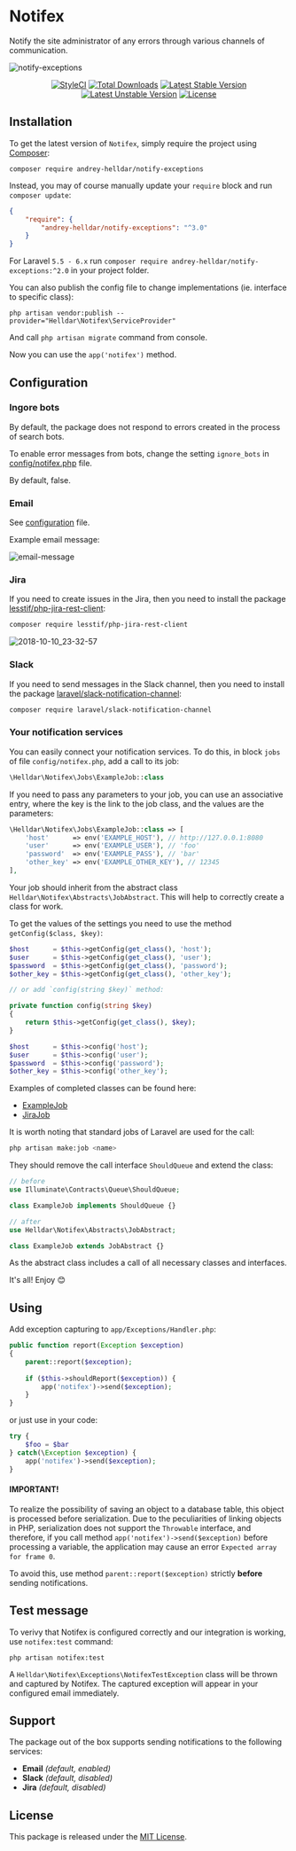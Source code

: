 # Notifex

Notify the site administrator of any errors through various channels of communication.

![notify-exceptions](https://user-images.githubusercontent.com/10347617/46622131-2424e080-cb32-11e8-8381-b98f2465191a.png)

<p align="center">
    <a href="https://styleci.io/repos/152111546"><img src="https://styleci.io/repos/152111546/shield" alt="StyleCI" /></a>
    <a href="https://packagist.org/packages/andrey-helldar/notify-exceptions"><img src="https://img.shields.io/packagist/dt/andrey-helldar/notify-exceptions.svg?style=flat-square" alt="Total Downloads" /></a>
    <a href="https://packagist.org/packages/andrey-helldar/notify-exceptions"><img src="https://poser.pugx.org/andrey-helldar/notify-exceptions/v/stable?format=flat-square" alt="Latest Stable Version" /></a>
    <a href="https://packagist.org/packages/andrey-helldar/notify-exceptions"><img src="https://poser.pugx.org/andrey-helldar/notify-exceptions/v/unstable?format=flat-square" alt="Latest Unstable Version" /></a>
    <a href="LICENSE"><img src="https://poser.pugx.org/andrey-helldar/notify-exceptions/license?format=flat-square" alt="License" /></a>
</p>


## Installation

To get the latest version of `Notifex`, simply require the project using [Composer](https://getcomposer.org):

```
composer require andrey-helldar/notify-exceptions
```

Instead, you may of course manually update your `require` block and run `composer update`:

```json
{
    "require": {
        "andrey-helldar/notify-exceptions": "^3.0"
    }
}
```

For Laravel `5.5 - 6.x` run `composer require andrey-helldar/notify-exceptions:^2.0` in your project folder.

You can also publish the config file to change implementations (ie. interface to specific class):

```
php artisan vendor:publish --provider="Helldar\Notifex\ServiceProvider"
```

And call `php artisan migrate` command from console. 

Now you can use the `app('notifex')` method.


## Configuration

### Ingore bots

By default, the package does not respond to errors created in the process of search bots.

To enable error messages from bots, change the setting `ignore_bots` in [config/notifex.php](src/config/notifex.php) file.

By default, false.


### Email

See [configuration](src/config/notifex.php) file.

Example email message:

![email-message](https://user-images.githubusercontent.com/10347617/53572196-c003c700-3b7b-11e9-93e0-bff5aab01078.png)


### Jira

If you need to create issues in the Jira, then you need to install the package [lesstif/php-jira-rest-client](https://github.com/lesstif/php-jira-rest-client):
```bash
composer require lesstif/php-jira-rest-client
```

![2018-10-10_23-32-57](https://user-images.githubusercontent.com/10347617/46765597-187b1a80-cce8-11e8-91c4-ca2fffad88ff.png)


### Slack

If you need to send messages in the Slack channel, then you need to install the package [laravel/slack-notification-channel](https://packagist.org/packages/laravel/slack-notification-channel):
```bash
composer require laravel/slack-notification-channel
```


### Your notification services

You can easily connect your notification services. To do this, in block `jobs` of file `config/notifex.php`, add a call to its job:
```php
\Helldar\Notifex\Jobs\ExampleJob::class
```

If you need to pass any parameters to your job, you can use an associative entry, where the key is the link to the job class, and the values are the parameters:
```php
\Helldar\Notifex\Jobs\ExampleJob::class => [
    'host'      => env('EXAMPLE_HOST'), // http://127.0.0.1:8080
    'user'      => env('EXAMPLE_USER'), // 'foo'
    'password'  => env('EXAMPLE_PASS'), // 'bar'
    'other_key' => env('EXAMPLE_OTHER_KEY'), // 12345
],
```

Your job should inherit from the abstract class `Helldar\Notifex\Abstracts\JobAbstract`. This will help to correctly create a class for work.

To get the values of the settings you need to use the method `getConfig($class, $key)`:
```php
$host      = $this->getConfig(get_class(), 'host');
$user      = $this->getConfig(get_class(), 'user');
$password  = $this->getConfig(get_class(), 'password');
$other_key = $this->getConfig(get_class(), 'other_key');

// or add `config(string $key)` method:

private function config(string $key)
{
    return $this->getConfig(get_class(), $key);
}

$host      = $this->config('host');
$user      = $this->config('user');
$password  = $this->config('password');
$other_key = $this->config('other_key');
```

Examples of completed classes can be found here:
* [ExampleJob](src/Jobs/ExampleJob.php)
* [JiraJob](src/Jobs/JiraJob.php)

It is worth noting that standard jobs of Laravel are used for the call:
```bash
php artisan make:job <name>
```

They should remove the call interface `ShouldQueue` and extend the class:
```php
// before
use Illuminate\Contracts\Queue\ShouldQueue;

class ExampleJob implements ShouldQueue {}

// after
use Helldar\Notifex\Abstracts\JobAbstract;

class ExampleJob extends JobAbstract {}
```

As the abstract class includes a call of all necessary classes and interfaces.

It's all! Enjoy 😊


## Using

Add exception capturing to `app/Exceptions/Handler.php`:

```php
public function report(Exception $exception)
{
    parent::report($exception);
    
    if ($this->shouldReport($exception)) {
        app('notifex')->send($exception);
    }
}
```

or just use in your code:
```php
try {
    $foo = $bar
} catch(\Exception $exception) {
    app('notifex')->send($exception);
}
```

#### **IMPORTANT!**
To realize the possibility of saving an object to a database table, this object is processed before serialization.
Due to the peculiarities of linking objects in PHP, serialization does not support the `Throwable` interface, and therefore, if you call method `app('notifex')->send($exception)` before processing a variable, the application may cause an error `Expected array for frame 0`.

To avoid this, use method `parent::report($exception)` strictly **before** sending notifications.


## Test message

To verivy that Notifex is configured correctly and our integration is working, use `notifex:test` command:
```
php artisan notifex:test
```

A `Helldar\Notifex\Exceptions\NotifexTestException` class will be thrown and captured by Notifex. The captured exception will appear in your configured email immediately.


## Support

The package out of the box supports sending notifications to the following services:
* **Email** _(default, enabled)_
* **Slack** _(default, disabled)_
* **Jira** _(default, disabled)_


## License

This package is released under the [MIT License](LICENSE).
